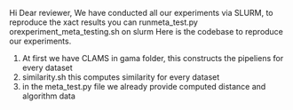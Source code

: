 Hi Dear reviewer,
We have conducted all our experiments via SLURM, to reproduce the xact results you can runmeta_test.py orexperiment_meta_testing.sh on slurm
Here is the codebase to reproduce our experiments. 
1. At first we have CLAMS in gama folder, this constructs the pipeliens for every dataset
2. similarity.sh this computes similarity for every dataset
3. in the meta_test.py file we already provide computed distance and algorithm data
